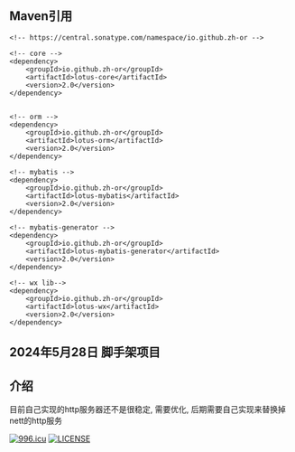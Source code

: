 ## Maven引用
```
<!-- https://central.sonatype.com/namespace/io.github.zh-or -->

<!-- core -->
<dependency>
    <groupId>io.github.zh-or</groupId>
    <artifactId>lotus-core</artifactId>
    <version>2.0</version>
</dependency>


<!-- orm -->
<dependency>
    <groupId>io.github.zh-or</groupId>
    <artifactId>lotus-orm</artifactId>
    <version>2.0</version>
</dependency>

<!-- mybatis -->
<dependency>
    <groupId>io.github.zh-or</groupId>
    <artifactId>lotus-mybatis</artifactId>
    <version>2.0</version>
</dependency>

<!-- mybatis-generator -->
<dependency>
    <groupId>io.github.zh-or</groupId>
    <artifactId>lotus-mybatis-generator</artifactId>
    <version>2.0</version>
</dependency>

<!-- wx lib-->
<dependency>
    <groupId>io.github.zh-or</groupId>
    <artifactId>lotus-wx</artifactId>
    <version>2.0</version>
</dependency>
```
## 2024年5月28日 脚手架项目

## 介绍
目前自己实现的http服务器还不是很稳定, 需要优化, 后期需要自己实现来替换掉nett的http服务

[![996.icu](https://img.shields.io/badge/link-996.icu-red.svg)](https://996.icu)
[![LICENSE](https://img.shields.io/badge/license-Anti%20996-blue.svg)](https://github.com/996icu/996.ICU/blob/master/LICENSE)


